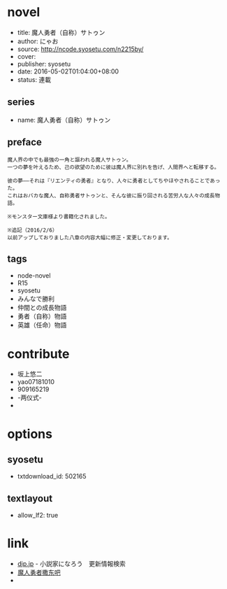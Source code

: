 # novel

- title: 魔人勇者（自称）サトゥン
- author: にゃお
- source: http://ncode.syosetu.com/n2215by/
- cover:
- publisher: syosetu
- date: 2016-05-02T01:04:00+08:00
- status: 連載

## series

- name: 魔人勇者（自称）サトゥン

## preface


```
魔人界の中でも最強の一角と謳われる魔人サトゥン。
一つの夢を叶えるため、己の欲望のために彼は魔人界に別れを告げ、人間界へと転移する。

彼の夢――それは『リエンティの勇者』となり、人々に勇者としてちやほやされることであった。
これはおバカな魔人、自称勇者サトゥンと、そんな彼に振り回される苦労人な人々の成長物語。

※モンスター文庫様より書籍化されました。

※追記（2016/2/6）
以前アップしておりました八章の内容大幅に修正・変更しております。
```

## tags

- node-novel
- R15
- syosetu
- みんなで勝利
- 仲間との成長物語
- 勇者（自称）物語
- 英雄（任命）物語

# contribute

- 坂上悠二
- yao07181010
- 909165219
- -两仪式-
- 

# options

## syosetu

- txtdownload_id: 502165

## textlayout

- allow_lf2: true

# link

- [dip.jp](https://narou.dip.jp/search.php?text=n2215by&novel=all&genre=all&new_genre=all&length=0&down=0&up=100) - 小説家になろう　更新情報検索
- [魔人勇者撒东吧](https://tieba.baidu.com/f?kw=%E9%AD%94%E4%BA%BA%E5%8B%87%E8%80%85%E6%92%92%E4%B8%9C&ie=utf-8 "魔人勇者撒东")
- 


